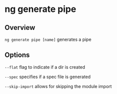 # ng generate pipe

## Overview

`ng generate pipe [name]` generates a pipe

## Options

`--flat` flag to indicate if a dir is created

`--spec` specifies if a spec file is generated

`--skip-import` allows for skipping the module import
